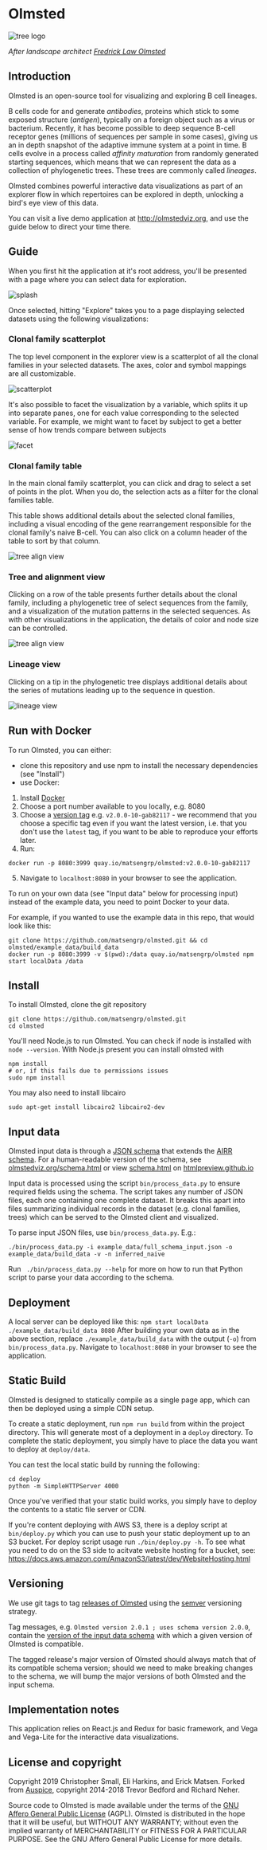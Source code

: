 # Olmsted

![tree logo](src/images/olmsted.svg)

*After landscape architect [Fredrick Law Olmsted](https://en.wikipedia.org/wiki/Frederick_Law_Olmsted)*


## Introduction

Olmsted is an open-source tool for visualizing and exploring B cell lineages.

B cells code for and generate _antibodies_, proteins which stick to some exposed structure (_antigen_), typically on a foreign object such as a virus or bacterium.
Recently, it has become possible to deep sequence B-cell receptor genes (millions of sequences per sample in some cases), giving us an in depth snapshot of the adaptive immune system at a point in time.
B cells evolve in a process called _affinity maturation_ from randomly generated starting sequences, which means that we can represent the data as a collection of phylogenetic trees.
These trees are commonly called _lineages_.

Olmsted combines powerful interactive data visualizations as part of an explorer flow in which repertoires can be explored in depth, unlocking a bird's eye view of this data.

You can visit a live demo application at <http://olmstedviz.org>, and use the guide below to direct your time there.


## Guide

When you first hit the application at it's root address, you'll be presented with a page where you can select data for exploration.

![splash](docs/splash.png)

Once selected, hitting "Explore" takes you to a page displaying selected datasets using the following visualizations:


### Clonal family scatterplot

The top level component in the explorer view is a scatterplot of all the clonal families in your selected datasets.
The axes, color and symbol mappings are all customizable.

![scatterplot](docs/scatterplot-viz.png)

It's also possible to facet the visualization by a variable, which splits it up into separate panes, one for each value corresponding to the selected variable.
For example, we might want to facet by subject to get a better sense of how trends compare between subjects

![facet](docs/facet.png)


### Clonal family table

In the main clonal family scatterplot, you can click and drag to select a set of points in the plot.
When you do, the selection acts as a filter for the clonal families table.

This table shows additional details about the selected clonal families, including a visual encoding of the gene rearrangement responsible for the clonal family's naive B-cell.
You can also click on a column header of the table to sort by that column.

![tree align view](docs/clonal-families-table2.png)


### Tree and alignment view

Clicking on a row of the table presents further details about the clonal family, including a phylogenetic tree of select sequences from the family, and a visualization of the mutation patterns in the selected sequences.
As with other visualizations in the application, the details of color and node size can be controlled.

![tree align view](docs/tree-align-view.png)


### Lineage view

Clicking on a tip in the phylogenetic tree displays additional details about the series of mutations leading up to the sequence in question.

![lineage view](docs/lineage-view.png)


## Run with Docker

To run Olmsted, you can either:
- clone this repository and use npm to install the necessary dependencies (see "Install")
- use Docker:

1. Install [Docker](https://www.docker.com/get-started)
2. Choose a port number available to you locally, e.g. 8080
3. Choose a [version tag](https://quay.io/repository/matsengrp/olmsted?tab=tags) e.g. `v2.0.0-10-gab82117` - we recommend that you choose a specific tag even if you want the latest version, i.e. that you don't use the `latest` tag, if you want to be able to reproduce your efforts later.
4. Run:
```
docker run -p 8080:3999 quay.io/matsengrp/olmsted:v2.0.0-10-gab82117
```
5. Navigate to `localhost:8080` in your browser to see the application.

To run on your own data (see "Input data" below for processing input) instead of the example data, you need to point Docker to your data.

For example, if you wanted to use the example data in this repo, that would look like this:
```
git clone https://github.com/matsengrp/olmsted.git && cd olmsted/example_data/build_data
docker run -p 8080:3999 -v $(pwd):/data quay.io/matsengrp/olmsted npm start localData /data
```


## Install

To install Olmsted, clone the git repository

```
git clone https://github.com/matsengrp/olmsted.git
cd olmsted
```

You'll need Node.js to run Olmsted.
You can check if node is installed with `node --version`.
With Node.js present you can install olmsted with

```
npm install
# or, if this fails due to permissions issues
sudo npm install
```

You may also need to install libcairo

```
sudo apt-get install libcairo2 libcairo2-dev
```


## Input data

Olmsted input data is through a [JSON schema](https://json-schema.org/) that extends the [AIRR schema](https://github.com/airr-community/airr-standards/blob/master/specs/airr-schema.yaml).
For a human-readable version of the schema, see [olmstedviz.org/schema.html](http://www.olmstedviz.org/schema.html) or view [schema.html](https://github.com/matsengrp/olmsted/blob/master/schema.html) on [htmlpreview.github.io](https://htmlpreview.github.io)

Input data is processed using the script `bin/process_data.py` to ensure required fields using the schema.
The script takes any number of JSON files, each one containing one complete dataset.
It breaks this apart into files summarizing individual records in the dataset (e.g. clonal families, trees) which can be served to the Olmsted client and visualized.

To parse input JSON files, use `bin/process_data.py`. E.g.:

```
./bin/process_data.py -i example_data/full_schema_input.json -o example_data/build_data -v -n inferred_naive
```

Run ` ./bin/process_data.py --help` for more on how to run that Python script to parse your data according to the schema.


## Deployment

A local server can be deployed like this:
`npm start localData ./example_data/build_data 8080`
After building your own data as in the above section, replace `./example_data/build_data` with the output (`-o`) from `bin/process_data.py`.
Navigate to `localhost:8080` in your browser to see the application.


## Static Build

Olmsted is designed to statically compile as a single page app, which can then be deployed using a simple CDN setup.

To create a static deployment, run `npm run build` from within the project directory.
This will generate most of a deployment in a `deploy` directory.
To complete the static deployment, you simply have to place the data you want to deploy at `deploy/data`.

You can test the local static build by running the following:

```
cd deploy
python -m SimpleHTTPServer 4000
```

Once you've verified that your static build works, you simply have to deploy the contents to a static file server or CDN.

If you're content deploying with AWS S3, there is a deploy script at `bin/deploy.py` which you can use to push your static deployment up to an S3 bucket.
For deploy script usage run `./bin/deploy.py -h`.
To see what you need to do on the S3 side to acitvate website hosting for a bucket, see: <https://docs.aws.amazon.com/AmazonS3/latest/dev/WebsiteHosting.html>


## Versioning

We use git tags to tag [releases of Olmsted](https://github.com/matsengrp/olmsted/releases) using the [semver](https://semver.org/) versioning strategy.

Tag messages, e.g. `Olmsted version 2.0.1 ; uses schema version 2.0.0`, contain the [version of the input data schema](https://github.com/matsengrp/olmsted/blob/master/bin/process_data.py#L18) with which a given version of Olmsted is compatible.

The tagged release's major version of Olmsted should always match that of its compatible schema version; should we need to make breaking changes to the schema, we will bump the major versions of both Olmsted and the input schema.


## Implementation notes

This application relies on React.js and Redux for basic framework, and Vega and Vega-Lite for the interactive data visualizations.


## License and copyright

Copyright 2019 Christopher Small, Eli Harkins, and Erick Matsen.
Forked from [Auspice](https://github.com/nextstrain/auspice), copyright 2014-2018 Trevor Bedford and Richard Neher.

Source code to Olmsted is made available under the terms of the [GNU Affero General Public License](LICENSE.txt) (AGPL). Olmsted is distributed in the hope that it will be useful, but WITHOUT ANY WARRANTY; without even the implied warranty of MERCHANTABILITY or FITNESS FOR A PARTICULAR PURPOSE.  See the GNU Affero General Public License for more details.
